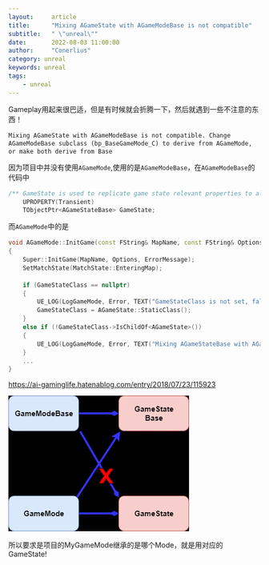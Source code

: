 ```yaml
---
layout:     article
title:      "Mixing AGameState with AGameModeBase is not compatible"
subtitle:   " \"unreal\""
date:       2022-08-03 11:00:00
author:     "Conerlius"
category: unreal
keywords: unreal
tags:
    - unreal
---
```


Gameplay用起来很巴适，但是有时候就会折腾一下，然后就遇到一些不注意的东西！

```
Mixing AGameState with AGameModeBase is not compatible. Change AGameModeBase subclass (bp_BaseGameMode_C) to derive from AGameMode, or make both derive from Base
```

因为项目中并没有使用`AGameMode`,使用的是`AGameModeBase`，在`AGameModeBase`的代码中

```c++
/** GameState is used to replicate game state relevant properties to all clients. */
	UPROPERTY(Transient)
	TObjectPtr<AGameStateBase> GameState;
```

而`AGameMode`中的是

```c++
void AGameMode::InitGame(const FString& MapName, const FString& Options, FString& ErrorMessage)
{
	Super::InitGame(MapName, Options, ErrorMessage);
	SetMatchState(MatchState::EnteringMap);

	if (GameStateClass == nullptr)
	{
		UE_LOG(LogGameMode, Error, TEXT("GameStateClass is not set, falling back to AGameState."));
		GameStateClass = AGameState::StaticClass();
	}
	else if (!GameStateClass->IsChildOf<AGameState>())
	{
		UE_LOG(LogGameMode, Error, TEXT("Mixing AGameStateBase with AGameMode is not compatible. Change AGameStateBase subclass (%s) to derive from AGameState, or make both derive from Base"), *GameStateClass->GetName());
	}
    ...
}
```

https://ai-gaminglife.hatenablog.com/entry/2018/07/23/115923


![png](/images/computer/game/ue/problems/mixing_gamestate.png)

所以要求是项目的MyGameMode继承的是哪个Mode，就是用对应的GameState!